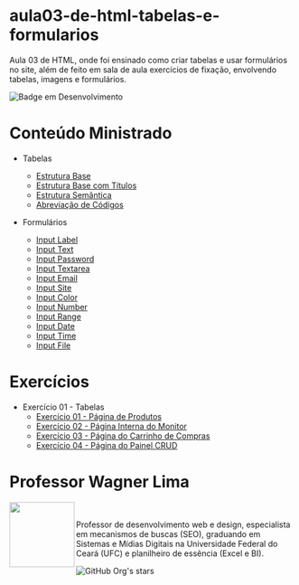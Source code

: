 # aula03-de-html-tabelas-e-formularios
 Aula 03 de HTML, onde foi ensinado como criar tabelas e usar formulários no site, além de feito em sala de aula exercícios de fixação, envolvendo tabelas, imagens e formulários. 

![Badge em Desenvolvimento](http://img.shields.io/static/v1?label=STATUS&message=FINALIZADO&color=GREEN&style=for-the-badge)

# Conteúdo Ministrado 

* Tabelas
  * [Estrutura Base](https://github.com/wagnerlimanet/aula03-de-html-tabelas-e-formularios/blob/main/tab-estrutura-simples-tabelas.html)
  * [Estrutura Base com Títulos](https://github.com/wagnerlimanet/aula03-de-html-tabelas-e-formularios/blob/main/tab-estrutura-titulo-tabelas.html)
  * [Estrutura Semântica](https://github.com/wagnerlimanet/aula03-de-html-tabelas-e-formularios/blob/main/tab-estrutura-semantica-tabelas.html)
  * [Abreviação de Códigos](https://github.com/wagnerlimanet/aula03-de-html-tabelas-e-formularios/blob/main/tab-abreviacao-de-codigos.html)
 
* Formulários
  * [Input Label](https://github.com/wagnerlimanet/aula03-de-html-tabelas-e-formularios/blob/main/form-label-input.html)
  * [Input Text](https://github.com/wagnerlimanet/aula03-de-html-tabelas-e-formularios/blob/main/form-input-text.html)
  * [Input Password](https://github.com/wagnerlimanet/aula03-de-html-tabelas-e-formularios/blob/main/form-input-password.html)
  * [Input Textarea](https://github.com/wagnerlimanet/aula03-de-html-tabelas-e-formularios/blob/main/form-textarea.html)
  * [Input Email](https://github.com/wagnerlimanet/aula03-de-html-tabelas-e-formularios/blob/main/form-input-email.html)
  * [Input Site](https://github.com/wagnerlimanet/aula03-de-html-tabelas-e-formularios/blob/main/form-input-site.html)
  * [Input Color](https://github.com/wagnerlimanet/aula03-de-html-tabelas-e-formularios/blob/main/form-input-color.html)
  * [Input Number](https://github.com/wagnerlimanet/aula03-de-html-tabelas-e-formularios/blob/main/form-input-number.html)
  * [Input Range](https://github.com/wagnerlimanet/aula03-de-html-tabelas-e-formularios/blob/main/form-input-range.html)
  * [Input Date](https://github.com/wagnerlimanet/aula03-de-html-tabelas-e-formularios/blob/main/form-input-date.html)
  * [Input Time](https://github.com/wagnerlimanet/aula03-de-html-tabelas-e-formularios/blob/main/form-input-time.html)
  * [Input File](https://github.com/wagnerlimanet/aula03-de-html-tabelas-e-formularios/blob/main/form-input-file.html)

  
# Exercícios 

* Exercício 01 - Tabelas
  * [Exercício 01 - Página de Produtos](https://github.com/wagnerlimanet/aula03-de-html-tabelas-e-formularios/blob/main/exercicio001-tabelas-produtos.html)
  * [Exercício 02 - Página Interna do Monitor](https://github.com/wagnerlimanet/aula03-de-html-tabelas-e-formularios/blob/main/exercicio002-tabelas-monitor.html)
  * [Exercício 03 - Página do Carrinho de Compras](https://github.com/wagnerlimanet/aula03-de-html-tabelas-e-formularios/blob/main/exercicio003-tabelas-carrinho-de-compras.html) 
  * [Exercício 04 - Página do Painel CRUD](https://github.com/wagnerlimanet/aula03-de-html-tabelas-e-formularios/blob/main/exercicio004-tabelas-painel-admin.html)

# Professor Wagner Lima
<img loading="lazy" src="https://avatars.githubusercontent.com/u/80631657?v=4" width=115 align=left>
<br>
<p> Professor de desenvolvimento web e design, especialista em mecanismos de buscas (SEO), graduando em Sistemas e Mídias Digitais na Universidade Federal do Ceará (UFC) e planilheiro de essência (Excel e BI). </p> 

![GitHub Org's stars](https://img.shields.io/github/stars/wagnerlimanet?style=social)
